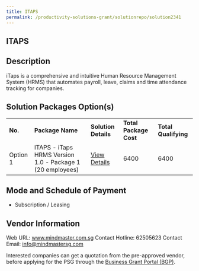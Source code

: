 ```yaml
---
title: ITAPS
permalink: /productivity-solutions-grant/solutionrepo/solution2341
---
```


## ITAPS

## Description

iTaps is a comprehensive and intuitive Human Resource Management System (HRMS) that automates payroll, leave, claims and time attendance tracking for companies.

## Solution Packages Option(s)

<table>
<tr>
<td><b>No.</b></td>
<td><b>Package Name</b></td>
<td><b>Solution Details</b></td>
<td><b>Total Package Cost</b></td>
<td><b>Total Qualifying</b></td>
</tr>
<tr>
<td>Option 1</td>
<td>ITAPS - iTaps HRMS Version 1.0 - Package 1 (20 employees)					</td>
<td><a href='https://www.gobusiness.gov.sg/images/psg/Mind_Master_20200586_Desensitised_Annex_3_Part_1.pdf'>View Details</a></td>
<td>6400</td>
<td>6400</td>
</tr>
</table>

## Mode and Schedule of Payment

 - Subscription / Leasing

## Vendor Information

 Web URL: www.mindmaster.com.sg 
Contact Hotline: 62505623 
Contact Email: info@mindmastersg.com 


Interested companies can get a quotation from the pre-approved vendor, before applying for the PSG through the <a href='https://www.businessgrants.gov.sg/'>Business Grant Portal (BGP)</a>.

<script src="/jquery/resize-tables.js"></script>
